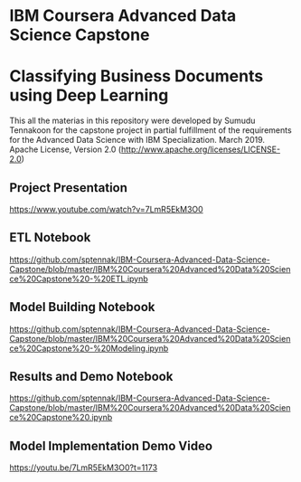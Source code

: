 # IBM Coursera Advanced Data Science Capstone
# Classifying Business Documents using Deep Learning

This all the materias in this repository were developed by Sumudu Tennakoon for the capstone project in partial fulfillment of the requirements for the Advanced Data Science with IBM Specialization. 
March 2019. 
Apache License, Version 2.0 (http://www.apache.org/licenses/LICENSE-2.0)

## Project Presentation
https://www.youtube.com/watch?v=7LmR5EkM3O0

## ETL Notebook
https://github.com/sptennak/IBM-Coursera-Advanced-Data-Science-Capstone/blob/master/IBM%20Coursera%20Advanced%20Data%20Science%20Capstone%20-%20ETL.ipynb

## Model Building Notebook
https://github.com/sptennak/IBM-Coursera-Advanced-Data-Science-Capstone/blob/master/IBM%20Coursera%20Advanced%20Data%20Science%20Capstone%20-%20Modeling.ipynb

## Results and Demo Notebook
https://github.com/sptennak/IBM-Coursera-Advanced-Data-Science-Capstone/blob/master/IBM%20Coursera%20Advanced%20Data%20Science%20Capstone%20.ipynb

## Model Implementation Demo Video
https://youtu.be/7LmR5EkM3O0?t=1173
